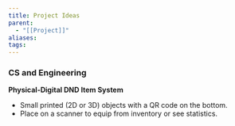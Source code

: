 ```yaml
---
title: Project Ideas
parent:
  - "[[Project]]"
aliases: 
tags:
---
```

### CS and Engineering
**Physical-Digital DND Item System**
- Small printed (2D or 3D) objects with a QR code on the bottom.
- Place on a scanner to equip from inventory or see statistics.